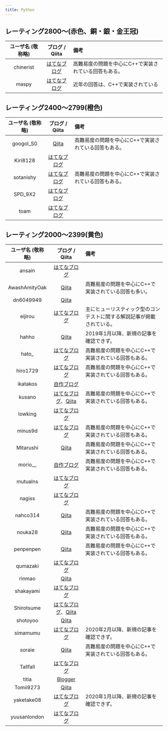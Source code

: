 ```yaml
---
title: Python
---
```


## レーティング2800〜(赤色、銅・銀・金王冠)

|ユーザ名 (敬称略)|ブログ / Qiita|備考|
|:--:|:--:|:--|
|chinerist|[はてなブログ](https://chineristac.hatenablog.com/)|高難易度の問題を中心にC++で実装されている回答もある。|
|maspy|[はてなブログ](https://maspypy.com/)|近年の回答は、C++で実装されている|

## レーティング2400〜2799(橙色)

|ユーザ名 (敬称略)|ブログ / Qiita|備考|
|:--:|:--:|:--|
|googol_S0|[Qiita](https://qiita.com/googol_S0)|高難易度の問題を中心にC++で実装されている回答もある。|
|Kiri8128|[はてなブログ](https://kiri8128.hatenablog.com/)||
|sotanishy|[はてなブログ](https://sotanishy.hatenablog.com/)|高難易度の問題を中心にC++で実装されている回答もある。|
|SPD_9X2|[はてなブログ](https://spd-9x2.hatenablog.com/)||
|toam|[はてなブログ](https://toriidao.hateblo.jp/)||

## レーティング2000〜2399(黄色)

|ユーザ名 (敬称略)|ブログ / Qiita|備考|
|:--:|:--:|:--|
|ansain|[はてなブログ](https://ansain.hatenablog.com/)||
|AwashAmityOak|[Qiita](https://qiita.com/AwashAmityOak)|高難易度の問題を中心にC++で実装されている回答も多い。|
|dn6049949|[Qiita](https://qiita.com/dn6049949)||
|eijirou|[はてなブログ](https://eijirou-kyopro.hatenablog.com/)|主にヒューリスティック型のコンテストに関する解説記事が掲載されている。|
|hahho|[Qiita](https://qiita.com/hahho)|2019年1月以降、新規の記事を確認できず。|
|hato_|[はてなブログ](https://hato336.hatenablog.com)|高難易度の問題を中心にC++で実装されている回答もある。|
|hiro1729|[はてなブログ](https://hiro1729.hatenablog.com/)|高難易度の問題を中心にC++で実装されている回答もある。|
|ikatakos|[自作ブログ](https://ikatakos.com/pot/programming_algorithm/contest_history/atcoder)||
|kusano|[はてなブログ](https://kusano-k.hatenablog.com/)、[Qiita](https://qiita.com/kusano_k)|高難易度の問題を中心にC++で実装されている回答もある。|
|lowking|[はてなブログ](https://perarduaadastra.hatenablog.com/)||
|minus9d|[はてなブログ](https://minus9d.hatenablog.com/)|高難易度の問題を中心にC++で実装されている回答もある。|
|Mitarushi|[Qiita](https://qiita.com/Mitarushi)|高難易度の問題を中心にC++で実装されている回答もある。|
|morio__|[自作ブログ](https://blog.morio.dev/)|高難易度の問題を中心にC++で実装されている回答もある。|
|mutualns|[はてなブログ](https://mutualns.hatenablog.com/)||
|nagiss|[はてなブログ](https://nagiss.hateblo.jp/)||
|nahco314|[Qiita](https://qiita.com/NaHCO3)|高難易度の問題を中心にC++で実装されている回答もある。|
|nouka28|[Qiita](https://qiita.com/nouka28)|高難易度の問題を中心にC++で実装されている回答もある。|
|penpenpen|[Qiita](https://qiita.com/penpenpen)|高難易度の問題を中心にC++で実装されている回答もある。|
|qumazaki|[はてなブログ](https://qumazaki.hatenablog.com/)||
|rinmao|[Qiita](https://qiita.com/rinmao_catlover)||
|shakayami|[はてなブログ](https://shakayami.hatenablog.com/)||
|Shirotsume|[はてなブログ](https://ladywingclover.hatenablog.com/)、[Qiita](https://qiita.com/Shirotsume)||
|shotoyoo|[Qiita](https://qiita.com/shotoyoo)||
|simamumu|[はてなブログ](https://simamumu.hatenablog.com/)|2020年2月以降、新規の記事を確認できず。|
|soraie|[Qiita](https://qiita.com/soraie)|高難易度の問題を中心にC++で実装されている回答もある。|
|Tallfall|[はてなブログ](https://tallfall.hatenablog.com/)||
|titia|[Blogger](https://titianote.blogspot.com/)||
|Tomii9273|[Qiita](https://qiita.com/tomii9273)||
|yaketake08|[はてなブログ](https://smijake3.hatenablog.com/)|2020年1月以降、新規の記事を確認できず。|
|yuusanlondon|[はてなブログ](https://yuusanlondon.hatenablog.com/)||
